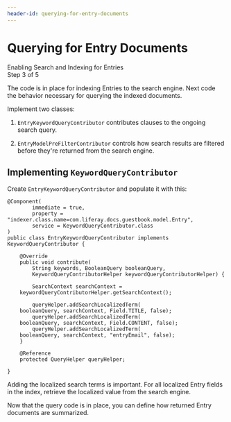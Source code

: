 ```yaml
---
header-id: querying-for-entry-documents
---
```


# Querying for Entry Documents

<div class="learn-path-step">
    <p>Enabling Search and Indexing for Entries<br>Step 3 of 5</p>
</div>

The code is in place for indexing Entries to the search engine. Next code the
behavior necessary for querying the indexed documents.

Implement two classes:

1.  `EntryKeywordQueryContributor` contributes clauses to the ongoing search
    query.

2.  `EntryModelPreFilterContributor` controls how search results are filtered
    before they're returned from the search engine.

## Implementing `KeywordQueryContributor`

Create `EntryKeywordQueryContributor` and populate it with this:

    @Component(
            immediate = true,
            property = "indexer.class.name=com.liferay.docs.guestbook.model.Entry",
            service = KeywordQueryContributor.class
    )
    public class EntryKeywordQueryContributor implements KeywordQueryContributor {

        @Override
        public void contribute(
            String keywords, BooleanQuery booleanQuery,
            KeywordQueryContributorHelper keywordQueryContributorHelper) {

            SearchContext searchContext =
        keywordQueryContributorHelper.getSearchContext();

            queryHelper.addSearchLocalizedTerm(
        booleanQuery, searchContext, Field.TITLE, false);
            queryHelper.addSearchLocalizedTerm(
        booleanQuery, searchContext, Field.CONTENT, false);
            queryHelper.addSearchLocalizedTerm(
        booleanQuery, searchContext, "entryEmail", false);
        }

        @Reference
        protected QueryHelper queryHelper;

    }

Adding the localized search terms is important. For all localized Entry fields
in the index, retrieve the localized value from the search engine.

Now that the query code is in place, you can define how returned Entry documents
are summarized. 
